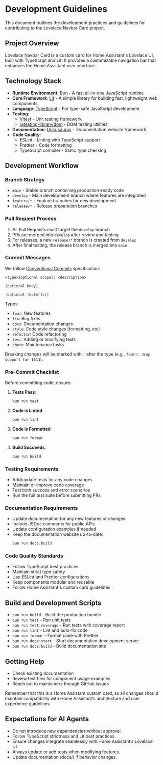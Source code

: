 # Development Guidelines

This document outlines the development practices and guidelines for contributing to the Lovelace Navbar Card project.

## Project Overview

Lovelace Navbar Card is a custom card for Home Assistant's Lovelace UI, built with TypeScript and Lit. It provides a customizable navigation bar that enhances the Home Assistant user interface.

## Technology Stack

- **Runtime Environment**: [Bun](https://bun.sh/) - A fast all-in-one JavaScript runtime
- **Core Framework**: [Lit](https://lit.dev/) - A simple library for building fast, lightweight web components
- **Language**: [TypeScript](https://www.typescriptlang.org/) - For type-safe JavaScript development
- **Testing**:
  - [Vitest](https://vitest.dev/) - Unit testing framework
  - [@testing-library/dom](https://testing-library.com/) - DOM testing utilities
- **Documentation**: [Docusaurus](https://docusaurus.io/) - Documentation website framework
- **Code Quality**:
  - ESLint - Linting with TypeScript support
  - Prettier - Code formatting
  - TypeScript compiler - Static type checking

## Development Workflow

### Branch Strategy

- `main` - Stable branch containing production-ready code
- `develop` - Main development branch where features are integrated
- `feature/*` - Feature branches for new development
- `release/*` - Release preparation branches

### Pull Request Process

1. All Pull Requests must target the `develop` branch
2. PRs are merged into `develop` after review and testing
3. For releases, a new `release/*` branch is created from `develop`
4. After final testing, the release branch is merged into `main`

### Commit Messages

We follow [Conventional Commits](https://www.conventionalcommits.org/) specification:

```
<type>[optional scope]: <description>

[optional body]

[optional footer(s)]
```

Types:

- `feat`: New features
- `fix`: Bug fixes
- `docs`: Documentation changes
- `style`: Code style changes (formatting, etc)
- `refactor`: Code refactoring
- `test`: Adding or modifying tests
- `chore`: Maintenance tasks

Breaking changes will be marked with `!` after the type (e.g., `feat!: drop support for IE11`).

### Pre-Commit Checklist

Before committing code, ensure:

1. **Tests Pass**:

   ```bash
   bun run test
   ```

2. **Code is Linted**:

   ```bash
   bun run lint
   ```

3. **Code is Formatted**:

   ```bash
   bun run format
   ```

4. **Build Succeeds**:
   ```bash
   bun run build
   ```

### Testing Requirements

- Add/update tests for any code changes
- Maintain or improve code coverage
- Test both success and error scenarios
- Run the full test suite before submitting PRs

### Documentation Requirements

- Update documentation for any new features or changes
- Include JSDoc comments for public APIs
- Update configuration examples if needed
- Keep the documentation website up-to-date:
  ```bash
  bun run docs:build
  ```

### Code Quality Standards

- Follow TypeScript best practices
- Maintain strict type safety
- Use ESLint and Prettier configurations
- Keep components modular and reusable
- Follow Home Assistant's custom card guidelines

## Build and Development Scripts

- `bun run build` - Build the production bundle
- `bun run test` - Run unit tests
- `bun run test:coverage` - Run tests with coverage report
- `bun run lint` - Lint and auto-fix code
- `bun run format` - Format code with Prettier
- `bun run docs:start` - Start documentation development server
- `bun run docs:build` - Build documentation site

## Getting Help

- Check existing documentation
- Review test files for component usage examples
- Reach out to maintainers through GitHub issues

Remember that this is a Home Assistant custom card, so all changes should maintain compatibility with Home Assistant's architecture and user experience guidelines.

## Expectations for AI Agents

- Do not introduce new dependencies without approval.
- Follow TypeScript strictness and Lit best practices.
- Ensure changes integrate seamlessly with Home Assistant’s Lovelace UI.
- Always update or add tests when modifying features.
- Update documentation (docs/) if behavior changes.
